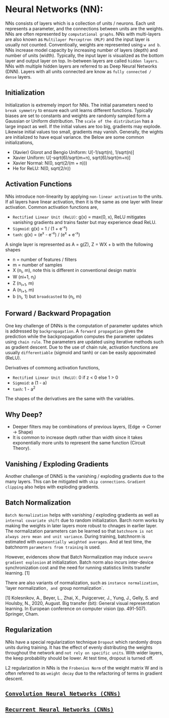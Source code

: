 #   Neural Networks (NN):

NNs consists of layers which is a collection of units / neurons. Each unit represents a parameter, and the connections between units are the weights. NNs are often represented by `computational graphs`. NNs with multi-layers are also known as `Multilayer Perceptron (MLP)` and the input layer is usually not counted. Conventioally, weights are represented using `w and b`. NNs increase model capacity by increasing number of layers (depth) and number of units (width). Typically, the input layer is visualized as the bottom layer and output layer on top. In-between layers are called `hidden layers`. NNs with multiple hidden layers are referred to as Deep Neural Networks (DNN). Layers with all units connected are know as `fully connected / dense` layers.

##  Initialization

Initialization is extremely import for NNs. The initial parameters need to `break symmetry` to ensure each unit learns different functions. Typically biases are set to constants and weights are randomly sampled form a Gaussian or Uniform distribution. The `scale of the distribution` has a large impact as well. If the initial values are too big, gradients may explode. Likewise initial values too small, gradients may vanish. Generally, the wights are initialized to have equal variance. the Below are some common initializations,

-   (Xavier) Glorot and Bengio Uniform: U[-1/sqrt(n), 1/sqrt(n)]
-   Xavier Uniform: U[-sqrt(6)/sqrt(m+n), sqrt(6)/sqrt(m+n)]
-   Xavier Normal: N(0, sqrt(2/(m + n)))
-   He for ReLU:  N(0, sqrt(2/n))

##  Activation Functions

NNs introduce non-linearity by applying `non-linear activation` to the units. If all layers have linear activation, then it is the same as one layer with linear activation. Common activation functions are,

-   `Rectified Linear Unit (ReLU)`: g(x) = max(0, x), ReLU mitigates vanishing gradients and trains faster but may experience dead ReLU.
-   `Sigmoid`: g(x) = 1 / (1 + e<sup>-x</sup>)
-   `tanh`: g(x) = (e<sup>x</sup> - e<sup>-x</sup>) / (e<sup>x</sup> + e<sup>-x</sup>)

A single layer is represented as A = g(Z), Z = WX + b with the following shapes

-   n = number of features / filters
-   m = number of samples
-   X (n<sub>i</sub>, m), note this is different in conventional design matrix
-   W (n</sub>i+1</sub>, n<sub>i</sub>)
-   Z (n<sub>i+1</sub>, m)
-   A (n<sub>i+1</sub>, m)
-   b (n<sub>i</sub>, 1) but `broadcasted` to (n<sub>i</sub>, m)

##  Forward / Backward Propagation

One key challenge of DNNs is the computation of parameter updates which is addressed by `backpropagation`. A `forward propagation` gives the prediction while the backpropagation computes the parameter updates using `chain rule`. The parameters are updated using iterative methods such as gradient descent. Due to the use of chain rule, activation functions are usually `differentiable` (sigmoid and tanh) or can be easily appoximated (ReLU).

Derivatives of commong activation functions,

-   `Rectified Linear Unit (ReLU)`: 0 if z < 0 else 1 > 0
-   `Sigmoid`: a (1 - a)
-   `tanh`: 1 - a<sup>2</sup>

The shapes of the derivatives are the same with the variables.

##  Why Deep?

-   Deeper filters may be combinations of previous layers, (Edge -> Corner -> Shape)
-   It is common to increase depth rather than width since it takes exponentially more units to represent the same function (Circuit Theory).

## Vanishing / Exploding Gradients

Another challenge of DNNS is the vanishing / exploding gradients due to the many layers. This can be mitigated with `skip connections`. `Gradient clipping` also helps with exploding gradients.

## Batch Normalization

 `Batch Normalization` helps with vanishing / exploding gradients as well as `internal covariate shift` due to random initialization. Barch norm works by making the weights in later layers more robust to chnages in earlier layer. The normalization parameters can be learned so that `batchnorm is not always zero mean and unit variance`. During training, batchnorm is estimated with `exponentially weighted averages`. And at test time, the batchnorm `parameters from training` is used.
 
  However, evidences show that Batch Normalization may induce `severe gradient explosion` at initialization. Batch norm also incurs inter-device synchronization
cost and the need for running statistics limits transfer learning. [1]

 There are also variants of normalization, such as `instance normalization`, 'layer normalization`, and `group normalization`.

[1] Kolesnikov, A., Beyer, L., Zhai, X., Puigcerver, J., Yung, J., Gelly, S. and Houlsby, N., 2020, August. Big transfer (bit): General visual representation learning. In European conference on computer vision (pp. 491-507). Springer, Cham.

##  Regularization

NNs have a special regularization technique `Dropout` which randomly drops units during training. It has the effect of evenly distributing the weights throughout the network and `not rely on specific units`. With wider layers, the keep probability should be lower. At test time, dropout is turned off.

L2 regularization in NNs is the `Frobenius Norm` of the weight matrix W and is often referred to as `weight decay` due to the refactoring of terms in gradient descent.

##  [`Convolution Neural Networks (CNNs)`](./CNNs.md)

##  [`Recurrent Neural Networks (CNNs)`](./RNNs.md)
